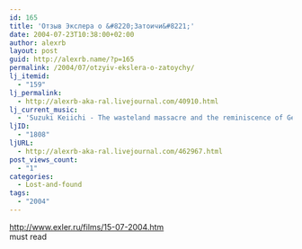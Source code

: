 ```yaml
---
id: 165
title: 'Отзыв Экслера о &#8220;Затоичи&#8221;'
date: 2004-07-23T10:38:00+02:00
author: alexrb
layout: post
guid: http://alexrb.name/?p=165
permalink: /2004/07/otzyiv-ekslera-o-zatoychy/
lj_itemid:
  - "159"
lj_permalink:
  - http://alexrb-aka-ral.livejournal.com/40910.html
lj_current_music:
  - 'Suzuki Keiichi - The wasteland massacre and the reminiscence of Geisha'
ljID:
  - "1808"
ljURL:
  - http://alexrb-aka-ral.livejournal.com/462967.html
post_views_count:
  - "1"
categories:
  - Lost-and-found
tags:
  - "2004"
---
```

http://www.exler.ru/films/15-07-2004.htm  
must read